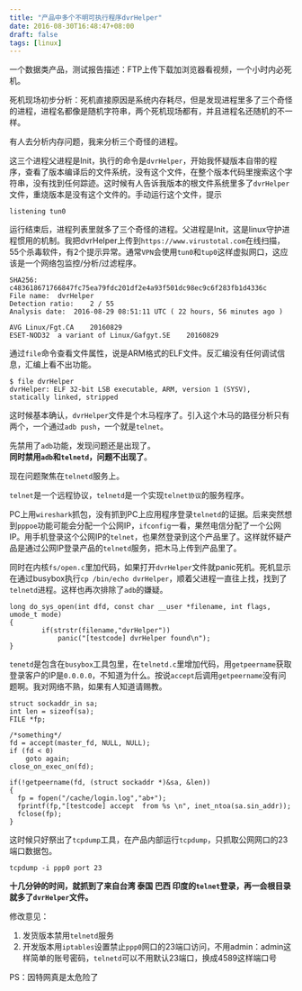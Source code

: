 ```yaml
---
title: "产品中多个不明可执行程序dvrHelper"
date: 2016-08-30T16:48:47+08:00
draft: false
tags: [linux]
---
```


一个数据类产品，测试报告描述：FTP上传下载加浏览器看视频，一个小时内必死机。

死机现场初步分析：死机直接原因是系统内存耗尽，但是发现进程里多了三个奇怪的进程，进程名都像是随机字符串，两个死机现场都有，并且进程名还随机的不一样。

<!--more-->

有人去分析内存问题，我来分析三个奇怪的进程。

这三个进程父进程是Init，执行的命令是`dvrHelper`，开始我怀疑版本自带的程序，查看了版本编译后的文件系统，没有这个文件，在整个版本代码里搜索这个字符串，没有找到任何踪迹。这时候有人告诉我版本的根文件系统里多了`dvrHelper`文件，重烧版本是没有这个文件的。手动运行这个文件，提示

```
listening tun0
```

运行结束后，进程列表里就多了三个奇怪的进程。父进程是Init，这是linux守护进程惯用的机制。我把dvrHelper上传到`https://www.virustotal.com`在线扫描，55个杀毒软件，有2个提示异常。通常`VPN`会使用`tun0`和`tup0`这样虚拟网口，这应该是一个网络包监控/分析/过滤程序。

```
SHA256:	c483618671766847fc75ea79fdc201df2e4a93f501dc98ec9c6f283fb1d4336c
File name:	dvrHelper
Detection ratio:	2 / 55
Analysis date:	2016-08-29 08:51:11 UTC ( 22 hours, 56 minutes ago )

AVG	Linux/Fgt.CA	20160829
ESET-NOD32	a variant of Linux/Gafgyt.SE	20160829
```

通过`file`命令查看文件属性，说是ARM格式的ELF文件。反汇编没有任何调试信息，汇编上看不出功能。

```
$ file dvrHelper
dvrHelper: ELF 32-bit LSB executable, ARM, version 1 (SYSV), statically linked, stripped
```

这时候基本确认，`dvrHelper`文件是个木马程序了。引入这个木马的路径分析只有两个，一个通过`adb push`，一个就是`telnet`。

先禁用了`adb`功能，发现问题还是出现了。  
**同时禁用`adb`和`telnetd`，问题不出现了**。

现在问题聚焦在`telnetd`服务上。

`telnet`是一个远程协议，`telnetd`是一个实现`telnet协议`的服务程序。

PC上用`wireshark`抓包，没有抓到PC上应用程序登录`telnetd`的证据。后来突然想到`pppoe`功能可能会分配一个公网IP，`ifconfig`一看，果然电信分配了一个公网IP。用手机登录这个公网IP的`telnet`，也果然登录到这个产品里了。这样就怀疑产品是通过公网IP登录产品的`telnetd`服务，把木马上传到产品里了。

同时在内核`fs/open.c`里加代码，如果打开`dvrHelper`文件就panic死机。死机显示在通过busybox执行`cp /bin/echo dvrHelper`，顺着父进程一直往上找，找到了`telnetd`进程。这样也再次排除了`adb`的嫌疑。

```
long do_sys_open(int dfd, const char __user *filename, int flags, umode_t mode)
{
        if(strstr(filename,"dvrHelper"))
            panic("[testcode] dvrHelper found\n");
}
```    

`tenetd`是包含在`busybox`工具包里，在`telnetd.c`里增加代码，用`getpeername`获取登录客户的IP是`0.0.0.0`，不知道为什么。按说`accept`后调用`getpeername`没有问题啊。我对网络不熟，如果有人知道请赐教。

```
struct sockaddr_in sa;
int len = sizeof(sa);
FILE *fp;

/*something*/
fd = accept(master_fd, NULL, NULL);
if (fd < 0)
	goto again;
close_on_exec_on(fd);

if(!getpeername(fd, (struct sockaddr *)&sa, &len))
{
  fp = fopen("/cache/login.log","ab+");
  fprintf(fp,"[testcode] accept  from %s \n", inet_ntoa(sa.sin_addr));
  fclose(fp);
}
```

这时候只好祭出了`tcpdump`工具，在产品内部运行`tcpdump`，只抓取公网网口的23端口数据包。

```
tcpdump -i ppp0 port 23
```

**十几分钟的时间，就抓到了来自台湾 泰国 巴西 印度的`telnet`登录，再一会根目录就多了`dvrHelper`文件。**

修改意见：  
1. 发货版本禁用`telnetd`服务
2. 开发版本用`iptables`设置禁止`ppp0`网口的23端口访问，不用admin：admin这样简单的账号密码，`telnetd`可以不用默认23端口，换成4589这样端口号

PS：因特网真是太危险了

